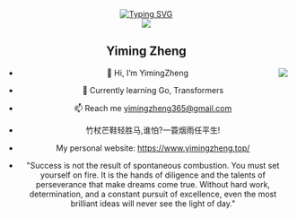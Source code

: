 <div align="center">
  <div align="center">
    <a href="https://shiym.top">
      <img src="https://readme-typing-svg.demolab.com?font=Fira+Code&pause=1000&width=435&lines=println(%22Hello%2C%20World%22);Yiming Zheng&center=true&size=27" alt="Typing SVG" />
    </a>
  </div>
  <img src="https://cdn.jsdelivr.net/gh/sun0225SUN/sun0225SUN/assets/images/coding.gif" /><br>
  
## Yiming Zheng

<img align="right" src="https://github-readme-stats.vercel.app/api?username=ZYM66&show_icons=true&icon_color=CE1D2D&text_color=718096&bg_color=ffffff&hide_title=true" />

- 👋 Hi, I’m YimingZheng
- 🌱 Currently learning Go, Transformers
- 📫 Reach me yimingzheng365@gmail.com
- 竹杖芒鞋轻胜马,谁怕?一蓑烟雨任平生!
- My personal website: https://www.yimingzheng.top/


- "Success is not the result of spontaneous combustion. You must set yourself on fire. It is the hands of diligence and the talents of perseverance that make dreams come true. Without hard work, determination, and a constant pursuit of excellence, even the most brilliant ideas will never see the light of day."


